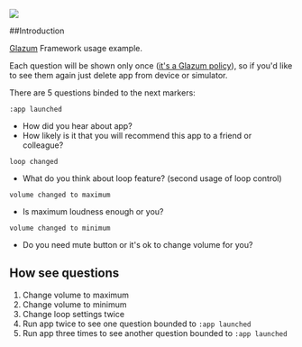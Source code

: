 ![](https://raw.github.com/glazum/glazum-ios-example/master/screenshots/screenshot.gif)

##Introduction

 [Glazum](http://www.glazum.com/) Framework usage example.

Each question will be shown only once ([it's a Glazum policy](http://www.glazum.com/docs/faq#quesiton-appear-only-once)), so if you'd like to see them again just delete app from device or simulator.

There are 5 questions binded to the next markers:

`:app launched`

* How did you hear about app?
* How likely is it that you will recommend this app to a friend or colleague?
	
`loop changed`

* What do you think about loop feature? (second usage of loop control)
	
`volume changed to maximum`

* Is maximum loudness enough or you?

`volume changed to minimum`

* Do you need mute button or it's ok to change volume for you?


## How see questions

1. Change volume to maximum
2. Change volume to minimum
3. Change loop settings twice
4. Run app twice to see one question bounded to `:app launched`
5. Run app three times to see another question bounded to `:app launched`